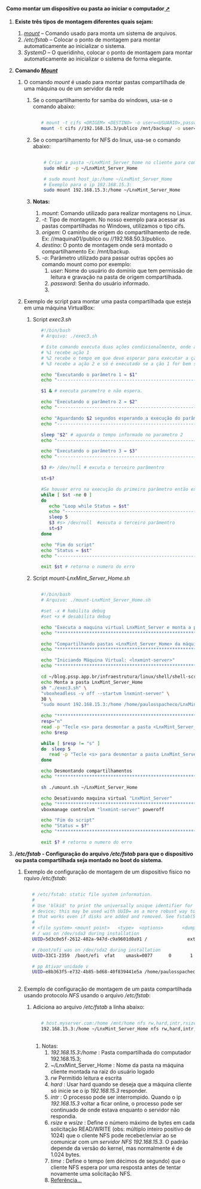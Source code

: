 <!-- markdownlint-disable-next-line -->
#### <span id="topo"><span>Como montar um dispositivo ou pasta ao iniciar o computador<a href="montando_pastas_ao_iniciar_o_computador.html" target="_blank" title="Pressione aqui para expandir este documento em nova aba." >  ➚ </a>

1. **Existe três tipos de montagem diferentes quais sejam:**
    1. [_mount_](https://linux.die.net/man/8/mount) – Comando usado para monta um sistema de arquivos.
    2. _/etc/fstab_ – Colocar o ponto de montagem para montar automaticamente ao inicializar o sistema.
    3. _SystemD_ – O queridinho, colocar o ponto de montagem para montar automaticamente ao inicializar o sistema de forma elegante.

2. **Comando [_Mount_](https://linux.die.net/man/8/mount)**
   1. O comando _mount_ é usado para montar pastas compartilhada de uma máquina ou de um servidor da rede
      1. Se o compartilhamento for samba do windows, usa-se o comando abaixo:

         ```bash

            # mount -t cifs <ORIGEM> <DESTINO> -o user=<USUARIO>,password=<SENHA>,domain=<DOMINIO>
            mount -t cifs //192.168.15.3/publico /mnt/backup/ -o user=paulosspacheco,password=1234,domain=itms

         ```

      2. Se o compartilhamento for NFS do linux, usa-se o comando abaixo:

           ```bash

               # Criar a pasta ~/LnxMint_Server_home no cliente para compartilhada a pasta /home do servidor         
               sudo mkdir -p ~/LnxMint_Server_Home

               # sudo mount host_ip:/home ~/LnxMint_Server_Home
               # Exemplo para o ip 192.168.15.3: 
               sudo mount 192.168.15.3:/home ~/LnxMint_Server_Home
      

           ```

      3. **Notas:**
         1. _mount_: Comando utilizado para realizar montagens no Linux.
         2. _-t_: Tipo de montagem. No nosso exemplo para acessar as pastas compartilhadas no Windows, utilizamos o tipo cifs.
         3. _origem_: O caminho de origem do compartilhamento de rede. Ex: //maquina01/publico ou //192.168.50.3/publico.
         4. _destino_: O ponto de montagem onde será montado o compartilhamento Ex: /mnt/backup.
         5. _-o_: Parâmetro utilizado para passar outras opções ao comando mount como por exemplo:
            1. _user_: Nome do usuário do domínio que tem permissão de leitura e gravação na pasta de origem compartilhada.
            2. _password_: Senha do usuário informado.
            3.

   2. Exemplo de script para montar uma pasta compartilhada que esteja em uma máquina VirtualBox:
      1. Script _exec3.sh_

         ```bash
            #!/bin/bash
            # Arquivo: ./exec3.sh

            # Este comando executa duas ações condicionalmente, onde a segundo só é executada se a primeira foi bem sucedida.
            # %1 recebe ação 1
            # %2 recebe o tempo em que deve esperar para executar a ção 2.
            # %3 recebe a ação 2 e só é executado se a ção 1 for bem sucedida.

            echo "Executando o parâmetro 1 = $1"
            echo "--------------------------------------------------------------"

            $1 & # executa parametro e não espera.  

            echo "Executando o parâmetro 2 = $2"
            echo "--------------------------------------------------------------"

            echo "Aguardando $2 segundos esperando a execução do parâmetro $1.."
            echo "--------------------------------------------------------------"

            sleep "$2" # aguarda o tempo informado no parametro 2
            echo "--------------------------------------------------------------"

            echo "Executando o parâmetro 3 = $3"
            echo "--------------------------------------------------------------"

            $3 #> /dev/null # excuta o terceiro parâmentro

            st=$?

            #Se houver erro na execução do primeiro parâmetro então executa do terceiro parâmetro
            while [ $st -ne 0 ]  
            do
               echo "Loop while Status = $st"
               echo "--------------------------------------------------------------"
               sleep 5
               $3 #s> /dev/null  #excuta o terceiro parâmentro
               st=$?
            done

            echo "Fim do script"
            echo "Status = $st"
            echo "--------------------------------------------------------------"

            exit $st # retorna o numero do erro


         ```

      2. Script _mount-LnxMint_Server_Home.sh_

         ```bash

            #!/bin/bash
            # Arquivo: ./mount-LnxMint_Server_Home.sh

            #set -x # habilita debug
            #set +x # desabilita debug

            echo "Executa a maquina virtual LnxMint_Server e monta a pasta LnxMint_Server_Home"
            echo "********************************************************************************."

            echo "Compartilhando pastas <LnxMint_Server_Home> da máquina virtual <lnxmint-server>"
            echo "*******************************************************************************"

            echo "Iniciando Máquina Virtual: <lnxmint-server>"
            echo "*******************************************************************************"

            cd ~/blog.pssp.app.br/infraestrutura/linux/shell/shell-scripts
            echo Monta a pasta LnxMint_Server_Home
            sh "./exec3.sh" \
            "vboxheadless -v off --startvm lnxmint-server" \
            30 \
            "sudo mount 192.168.15.3:/home /home/paulosspacheco/LnxMint_Server_Home"         
                        
            echo "*******************************************************************************"
            resp="n"
            read -p "Tecle <s> para desmontar a pasta <LnxMint_Server_Home>" resp
            echo $resp

            while [ $resp != "s" ]
            do  sleep 5 
               read -p "Tecle <s> para desmontar a pasta LnxMint_Server_Home ..." resp
            done

            echo Desmontando compartilhamentos
            echo "*******************************************************************************"

            sh ./umount.sh ~/LnxMint_Server_Home

            echo Desativando maquina virtual "LnxMint_Server"
            echo "*******************************************************************************"
            vboxmanage controlvm "lnxmint-server" poweroff

            echo "Fim do script"
            echo "Status = $?"
            echo "*******************************************************************************"

            exit $? # retorna o numero do erro


         ```

3. **_/etc/fstab_ - Configuração do arquivo _/etc/fstab_ para que o dispositivo ou pasta compartilhada seja montado no boot do sistema.**
   1. Exemplo de configuração de montagem de um dispositivo físico no rquivo _/etc/fstab_:

      ```bash

         # /etc/fstab: static file system information.
         #
         # Use 'blkid' to print the universally unique identifier for a
         # device; this may be used with UUID= as a more robust way to name devices
         # that works even if disks are added and removed. See fstab(5).
         #
         # <file system> <mount point>   <type>  <options>       <dump>  <pass>
         # / was on /dev/sda3 during installation
         UUID=5d3c0e5f-2612-402a-947d-c9a9601d0a91 /               ext4    errors=remount-ro 0       1

         # /boot/efi was on /dev/sda2 during installation
         UUID=33C1-2359  /boot/efi  vfat    umask=0077      0       1               

         # pp Ativar unidade v
         UUID=e8b363f5-e732-4b85-bd68-40f839441e5a /home/paulosspacheco/v  ext4    defaults    0       0         
        

      ```

   2. Exemplo de configuração de montagem de um pasta compartilhada usando protocolo _NFS_ usando o arquivo _/etc/fstab_:
      1. Adiciona ao arquivo _/etc/fstab_ a linha abaixo:

         ```bash

            # host.myserver.com:/home /mnt/home nfs rw,hard,intr,rsize=8192,wsize=8192,timeo=14 0 0            
            192.168.15.3:/home ~/LnxMint_Server_Home nfs rw,hard,intr,rsize=8192,wsize=8192,timeo=14 0 0
            

         ```

         1. Notas:
            1. _192.168.15.3:/home_ : Pasta compartilhada do computador 192.168.15.3;
            2. ~/LnxMint_Server_Home : Nome da pasta na máquina cliente montada na raiz do usuário logado
            3. _rw_ Permitido leitura e escrita
            4. _hard_ : Usar hard quando se deseja que a máquina cliente só inicie se o ip _192.168.15.3_ responder.
            5. _intr_ : O processo pode ser interrompido. Quando o ip _192.168.15.3_ voltar a ficar online, o processo pode ser continuado de onde estava enquanto o servidor não respondia.
            6. _rsize_ e _wsize_ : Define o número máximo de bytes em cada solicitação READ/WRITE (obs: múltiplo inteiro positivo de 1024) que o cliente NFS pode receber/enviar ao se comunicar com um _servidor NFS 192.168.15.3_. O padrão depende da versão do kernel, mas normalmente é de 1.024 bytes.
            7. _time_ : Define o tempo (em décimos de segundo) que o cliente NFS espera por uma resposta antes de tentar novamente uma solicitação NFS.
            8. [Referência...](https://linuxopsys.com/topics/linux-nfs-mount-entry-in-fstab-with-example)
